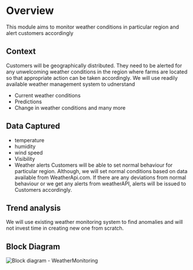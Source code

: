 # Overview
This module aims to monitor weather conditions in particular region and alert customers accordingly

## Context
Customers will be geographically distributed. They need to be alerted for any unwelcoming weather conditions in the region where farms are located so that appropriate action can be taken accordingly. We will use readily available weather management system to udnerstand 
- Current weather conditions
- Predictions
- Change in weather conditions
  and many more

## Data Captured
-  temperature
-  humidity
-  wind speed
-  Visibility
-  Weather alerts
Customers will be able to set normal behaviour for particular region. Although, we will set normal conditions based on data available from WeatherApi.com. If there are any deviations from normal behaviour or we get any alerts from weatherAPI, alerts will be issued to Customers accordingly.

## Trend analysis
We will use existing weather monitoring system to find anomalies and will not invest time in creating new one from scratch. 

## Block Diagram
![Block diagram - WeatherMonitoring](https://github.com/Anamika1911/ArchitecturalKatas/assets/6397314/8c15fc9c-d34b-4fe0-8f65-e0dfa327bc03)

